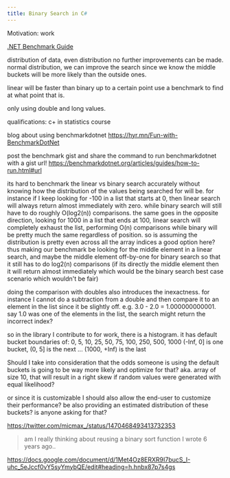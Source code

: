 ```yaml
---
title: Binary Search in C#
---
```


Motivation: work

[.NET Benchmark Guide](https://benchmarkdotnet.org/articles/guides/getting-started.html)

distribution of data, even distribution no further improvements can be made.
normal distribution, we can improve the search since we know the middle buckets will be more likely than the outside ones.

linear will be faster than binary up to a certain point
use a benchmark to find at what point that is.

only using double and long values.

qualifications: c+ in statistics course

blog about using benchmarkdotnet
<https://hyr.mn/Fun-with-BenchmarkDotNet>

post the benchmark gist and share the command to run benchmarkdotnet with a gist url!
<https://benchmarkdotnet.org/articles/guides/how-to-run.html#url>

its hard to benchmark the linear vs binary search accurately without knowing how the distribution of the values being searched for will be.
for instance if I keep looking for -100 in a list that starts at 0, then linear search will always return almost immediately with zero. while binary search will still have to do roughly O(log2(n)) comparisons.
the same goes in the opposite direction, looking for 1000 in a list that ends at 100, linear search will completely exhaust the list, performing O(n) comparisons while binary will be pretty much the same regardless of position.
so is assuming the distribution is pretty even across all the array indices a good option here? thus making our benchmark be looking for the middle element in a linear search, and maybe the middle element off-by-one for binary search so that it still has to do log2(n) comparisons (if its directly the middle element then it will return almost immediately which would be the binary search best case scenario which wouldn't be fair)

doing the comparison with doubles also introduces the inexactness. for instance I cannot do a subtraction from a double and then compare it to an element in the list since it be slightly off.
e.g. 3.0 - 2.0 = 1.000000000001. say 1.0 was one of the elements in the list, the search might return the incorrect index?

so in the library I contribute to for work, there is a histogram. it has default bucket boundaries of: 0, 5, 10, 25, 50, 75, 100, 250, 500, 1000
(-Inf, 0] is one bucket,
(0, 5] is the next
...
(1000, +Inf) is the last

Should I take into consideration that the odds someone is using the default buckets is going to be way more likely and optimize for that? aka. array of size 10, that will result in a right skew if random values were generated with equal likelihood?

or since it is customizable I should also allow the end-user to customize their performance? be also providing an estimated distribution of these buckets? is anyone asking for that?

<https://twitter.com/micmax_/status/1470468493413732353>
> am I really thinking about reusing a binary sort function I wrote 6 years ago..

https://docs.google.com/document/d/1Met4Oz8ERXR9I7bucS_I-uhc_5eJccf0vY5syYmybQE/edit#heading=h.hnbx87p7s4gs
